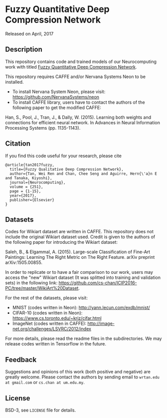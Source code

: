 # Fuzzy Quantitative Deep Compression Network

Released on April, 2017

## Description
This repository contains code and trained models of our Neurocomputing work with titled [Fuzzy Quantitative Deep Compression Network](http://www.sciencedirect.com/science/article/pii/S0925231217306938).

This repository requires CAFFE and/or Nervana Systems Neon to be installed.
- To install Nervana System Neon, please visit: https://github.com/NervanaSystems/neon
- To install CAFFE library, users have to contact the authors of the following paper to get the modified CAFFE:

Han, S., Pool, J., Tran, J., & Dally, W. (2015). Learning both weights and connections for efficient neural network. In Advances in Neural Information Processing Systems (pp. 1135-1143).

## Citation
If you find this code useful for your research, please cite

```
@article{tan2017fuzzy,
  title={Fuzzy Qualitative Deep Compression Network},
  author={Tan, Wei Ren and Chan, Chee Seng and Aguirre, Hern{\'a}n E and Tanaka, Kiyoshi},
  journal={Neurocomputing},
  volume = {251},
  page = {1-15},
  year={2017},
  publisher={Elsevier}
}
```

## Datasets
Codes for Wikiart dataset are written in CAFFE.
This repository does not include the original Wikiart dataset used. 
Credit is given to the authors of the following paper for introducing the Wikiart dataset:

Saleh, B., & Elgammal, A. (2015). Large-scale Classification of Fine-Art Paintings: 
Learning The Right Metric on The Right Feature. arXiv preprint arXiv:1505.00855.

In order to replicate or to have a fair comparison to our work, users may access the "new" Wikiart dataset (It was splitted into training and validation sets) in the following link: https://github.com/cs-chan/ICIP2016-PC/tree/master/WikiArt%20Dataset.

For the rest of the datasets, please visit:
- MNIST (codes written in Neon): http://yann.lecun.com/exdb/mnist/
- CIFAR-10 (codes written in Neon): https://www.cs.toronto.edu/~kriz/cifar.html
- ImageNet (codes written in CAFFE): http://image-net.org/challenges/LSVRC/2012/index

For more details, please read the readme files in the subdirectories.
We may release codes written in Tensorflow in the future. 

## Feedback
Suggestions and opinions of this work (both positive and negative) are greatly welcome. Please contact the authors by sending email to
`wrtan.edu at gmail.com` or `cs.chan at um.edu.my`.

## License
BSD-3, see `LICENSE` file for details.

